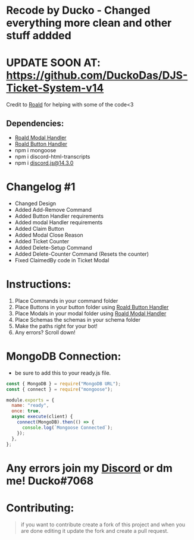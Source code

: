 # Recode by Ducko - Changed everything more clean and other stuff addded

# UPDATE SOON AT: https://github.com/DuckoDas/DJS-Ticket-System-v14

Credit to [Roald](https://github.com/RoaldDahl) for helping with some of the code<3

## Dependencies:
-  [Roald Modal Handler](https://github.com/RoaldDahl/Modal-Handler)
-  [Roald Button Handler](https://github.com/RoaldDahl/Button-Handler)
-  npm i mongoose
-  npm i discord-html-transcripts
-  npm i discord.js@14.3.0

# Changelog #1
- Changed Design
- Added Add-Remove Command
- Added Button Handler requirements
- Added modal Handler requirements
- Added Claim Button
- Added Modal Close Reason
- Added Ticket Counter
- Added Delete-Setup Command
- Added Delete-Counter Command (Resets the counter)
- Fixed ClaimedBy code in Ticket Modal

# Instructions:
1) Place Commands in your command folder
2) Place Buttons in your button folder using [Roald Button Handler](https://github.com/RoaldDahl/Button-Handler)
3) Place Modals in your modal folder using [Roald Modal Handler](https://github.com/RoaldDahl/Modal-Handler)
4) Place Schemas the schemas in your schema folder
5) Make the paths right for your bot!
6) Any errors? Scroll down!

# MongoDB Connection:
- be sure to add this to your ready.js file.
```js
const { MongoDB } = require("MongoDB URL");
const { connect } = require("mongoose");

module.exports = {
  name: "ready",
  once: true,
  async execute(client) {
    connect(MongoDB).then(() => {
      console.log(`Mongoose Connected`);
    });
  },
};
```

# Any errors join my [Discord](https://discord.gg/TKz7BMwEap) or dm me! Ducko#7068

# Contributing:
> if you want to contribute create a fork of this project and when you are done editing it update the fork and create a pull request.
